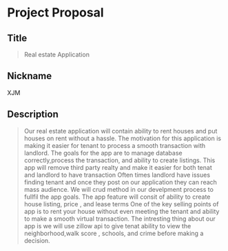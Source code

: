 # Project Proposal
## Title
>  Real estate Application
## Nickname
XJM 
## Description 
> Our real estate application will contain ability to rent houses and put houses on rent without a hassle.
>The motivation for this application is making it easier for tenant to process a smooth transaction with landlord.
>The goals for the app are to manage database correctly,process the transaction, and ability to create listings.
>This app will remove third party realty and make it easier for both tenat and landlord to have transaction
>Often times landlord have issues finding tenant and once they post on our application they can reach mass audience.
>We will crud method in our develpment process to fullfil the app goals.
>The app feature will consit of ability to create house listing, price , and lease terms
> One of the key selling points of app is to rent your house without even meeting the tenant and ability to make a smooth virtual transaction.
> The intresting thing about our app is we will use zillow api to give tenat ability to view the neighborhood,walk score , schools, and crime before making a decision.


